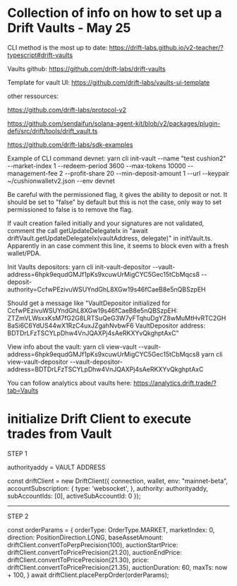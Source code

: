 # Collection of info on how to set up a Drift Vaults - May 25

CLI method is the most up to date:
https://drift-labs.github.io/v2-teacher/?typescript#drift-vaults

Vaults github:
https://github.com/drift-labs/drift-vaults

Template for vault UI:
https://github.com/drift-labs/vaults-ui-template


other ressources:

https://github.com/drift-labs/protocol-v2

https://github.com/sendaifun/solana-agent-kit/blob/v2/packages/plugin-defi/src/drift/tools/drift_vault.ts

https://github.com/drift-labs/sdk-examples

Example of CLI command devnet:
yarn cli init-vault --name "test cushion2" --market-index 1 --redeem-period 3600 --max-tokens 10000 --management-fee 2 --profit-share 20 --min-deposit-amount 1 --url <RPCURL>  --keypair ~/cushionwalletv2.json  --env devnet

Be careful with the permissioned flag, it gives the ability to deposit or not. It should be set to "false" by default but this is not the case, only way to set permissioned to false is to remove the flag.

If vault creation failed initially and your signatures are not validated, comment the call getUpdateDelegateIx in  "await driftVault.getUpdateDelegateIx(vaultAddress, delegate)" in initVault.ts. Apparently in an case comment this line, it seems to block even with a fresh wallet/PDA.

Init Vaults depositors:
yarn cli init-vault-depositor --vault-address=6hpk9equdGMJf1pKs9xcuwUrMigCYC5Gec15tCbMqcs8 --deposit-authority=CcfwPEzivuWSUYndGhL8XGw19s46fCaeB8e5nQBSzpEH

Should get a message like "VaultDepositor initialized for CcfwPEzivuWSUYndGhL8XGw19s46fCaeB8e5nQBSzpEH: ZTZmVLWsxxKsM7fG2G8LRTSuQeG3W7yFTqhuDgYZ8wMuMtHvRTC2GH8aSi6C6YdUS44wX1RzC4uxJZgahNvbwF6
VaultDepositor address: BDTDrLFzTSCYLpDhw4VnJQAXPj4sAeRKXYvQkghptAxC"

View info about the vault:
yarn cli view-vault --vault-address=6hpk9equdGMJf1pKs9xcuwUrMigCYC5Gec15tCbMqcs8
yarn cli view-vault-depositor --vault-depositor-address=BDTDrLFzTSCYLpDhw4VnJQAXPj4sAeRKXYvQkghptAxC


You can follow analytics about vaults here:
https://analytics.drift.trade/?tab=Vaults

# initialize Drift Client to execute trades from Vault

STEP 1 

authorityaddy = VAULT ADDRESS

const driftClient = new DriftClient({
        connection,
        wallet,
        env: "mainnet-beta", 
        accountSubscription: {
          type: 'websocket',
        },
        authority: authorityaddy,
        subAccountIds: [0],
        activeSubAccountId: 0
      });


--------------------

STEP 2

const orderParams = {
  orderType: OrderType.MARKET,
  marketIndex: 0,
  direction: PositionDirection.LONG,
  baseAssetAmount: driftClient.convertToPerpPrecision(100),
  auctionStartPrice: driftClient.convertToPricePrecision(21.20),
  auctionEndPrice: driftClient.convertToPricePrecision(21.30),
  price: driftClient.convertToPricePrecision(21.35),
  auctionDuration: 60,
  maxTs: now + 100,
}
await driftClient.placePerpOrder(orderParams);